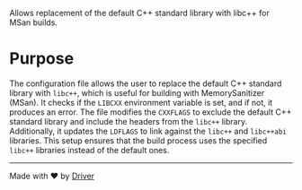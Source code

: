 <!--------------------------------------------------------------------------------->
<!-- IMPORTANT: This file is auto-generated by Driver (https://driver.ai). -------->
<!-- Manual edits may be overwritten on future commits. --------------------------->
<!--------------------------------------------------------------------------------->

Allows replacement of the default C++ standard library with libc++ for MSan builds.

# Purpose
The configuration file allows the user to replace the default C++ standard library with `libc++`, which is useful for building with MemorySanitizer (MSan). It checks if the `LIBCXX` environment variable is set, and if not, it produces an error. The file modifies the `CXXFLAGS` to exclude the default C++ standard library and include the headers from the `libc++` library. Additionally, it updates the `LDFLAGS` to link against the `libc++` and `libc++abi` libraries. This setup ensures that the build process uses the specified `libc++` libraries instead of the default ones.

---
Made with ❤️ by [Driver](https://www.driver.ai/)